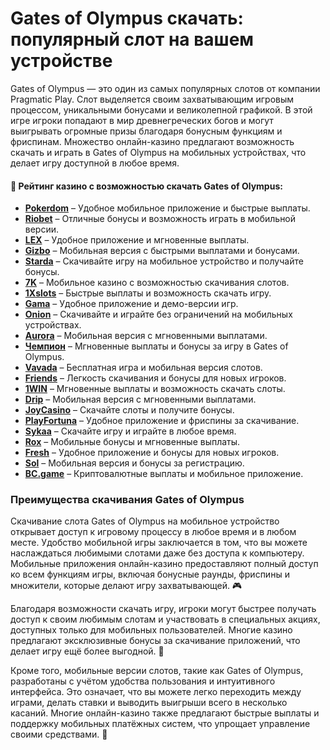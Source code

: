 # Gates of Olympus скачать: популярный слот на вашем устройстве

Gates of Olympus — это один из самых популярных слотов от компании Pragmatic Play. Слот выделяется своим захватывающим игровым процессом, уникальными бонусами и великолепной графикой. В этой игре игроки попадают в мир древнегреческих богов и могут выигрывать огромные призы благодаря бонусным функциям и фриспинам. Множество онлайн-казино предлагают возможность скачать и играть в Gates of Olympus на мобильных устройствах, что делает игру доступной в любое время.

#### 🎰 Рейтинг казино с возможностью скачать Gates of Olympus:

- [**Pokerdom**](https://brandplay.link/4k77v2yx) – Удобное мобильное приложение и быстрые выплаты.
- [**Riobet**](https://brandplay.link/7xBLTPyj) – Отличные бонусы и возможность играть в мобильной версии.
- [**LEX**](https://brandplay.link/zW4hdDFV) – Удобное приложение и мгновенные выплаты.
- [**Gizbo**](https://brandplay.link/bprXw4YV) – Мобильная версия с быстрыми выплатами и бонусами.
- [**Starda**](https://brandplay.link/fB7xwRFL) – Скачивайте игру на мобильное устройство и получайте бонусы.
- [**7K**](https://brandplay.link/BvQyFShp) – Мобильное казино с возможностью скачивания слотов.
- [**1Xslots**](https://brandplay.link/hSB1khtr) – Быстрые выплаты и возможность скачать игру.
- [**Gama**](https://brandplay.link/j6NMKsDz) – Удобное приложение и демо-версии игр.
- [**Onion**](https://brandplay.link/zBGRVpQ9) – Скачивайте и играйте без ограничений на мобильных устройствах.
- [**Aurora**](https://10trafic-stat2.com/click/668546556bcc6313411604bd/6766/13032/subaccount) – Мобильная версия с мгновенными выплатами.
- [**Чемпион**](https://temon-gter.cfd/go/lRq?p80412p304504pcc44t17455) – Мгновенные выплаты и бонусы за игру в Gates of Olympus.
- [**Vavada**](https://vavadapartner.pro/?promo=ea5c9275-6854-4505-94fc-95ab18221945-linkb2) – Бесплатная игра и мобильная версия слотов.
- [**Friends**](https://gofriends.run/linkb2) – Легкость скачивания и бонусы для новых игроков.
- [**1WIN**](https://brandplay.link/smXVpBbG) – Мгновенные выплаты и возможность скачать слоты.
- [**Drip**](https://drp-ircp01.com/c07e6a3db) – Мобильная версия с мгновенными выплатами.
- [**JoyCasino**](https://rpc30.call2me.pro/?/ru/registration?apkpop=0&partner=p24970p3291217pc98f) – Скачайте слоты и получите бонусы.
- [**PlayFortuna**](https://fortunapromo.net/alt/playfortuna/registration?0dc4a9362a71feb7e3f165fb8e766f70) – Удобное приложение и фриспины за скачивание.
- [**Sykaa**](https://s-two-way.com/?source=linkb2&pid=30697) – Скачайте игру и играйте в любое время.
- [**Rox**](https://rox-pvwfpjgcxe.com/cb1ee18a5) – Мобильные бонусы и мгновенные выплаты.
- [**Fresh**](https://fresh-eumwkxwao.com/c3f7b485d) – Удобное приложение и бонусы для новых игроков.
- [**Sol**](https://sol-mmtdzfbaco.com/cb2415bca) – Мобильная версия и бонусы за регистрацию.
- [**BC.game**](https://partnerbcgame.com/dcc53d441) – Криптовалютные выплаты и мобильное приложение.

### Преимущества скачивания Gates of Olympus

Скачивание слота Gates of Olympus на мобильное устройство открывает доступ к игровому процессу в любое время и в любом месте. Удобство мобильной игры заключается в том, что вы можете наслаждаться любимыми слотами даже без доступа к компьютеру. Мобильные приложения онлайн-казино предоставляют полный доступ ко всем функциям игры, включая бонусные раунды, фриспины и множители, которые делают игру захватывающей. 🎮

Благодаря возможности скачать игру, игроки могут быстрее получать доступ к своим любимым слотам и участвовать в специальных акциях, доступных только для мобильных пользователей. Многие казино предлагают эксклюзивные бонусы за скачивание приложений, что делает игру ещё более выгодной. 💸

Кроме того, мобильные версии слотов, такие как Gates of Olympus, разработаны с учётом удобства пользования и интуитивного интерфейса. Это означает, что вы можете легко переходить между играми, делать ставки и выводить выигрыши всего в несколько касаний. Многие онлайн-казино также предлагают быстрые выплаты и поддержку мобильных платёжных систем, что упрощает управление своими средствами. 📱
